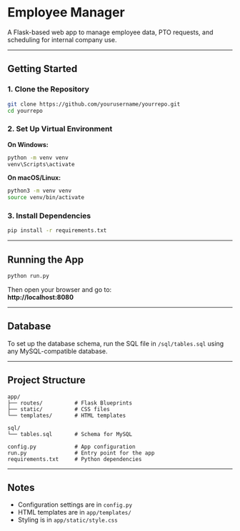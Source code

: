 # Employee Manager

A Flask-based web app to manage employee data, PTO requests, and scheduling for internal company use.

---

## Getting Started

### 1. Clone the Repository

```bash
git clone https://github.com/yourusername/yourrepo.git
cd yourrepo
```

### 2. Set Up Virtual Environment

**On Windows:**
```bash
python -m venv venv
venv\Scripts\activate
```

**On macOS/Linux:**
```bash
python3 -m venv venv
source venv/bin/activate
```

### 3. Install Dependencies

```bash
pip install -r requirements.txt
```

---

## Running the App

```bash
python run.py
```

Then open your browser and go to:  
**http://localhost:8080**

---

## Database

To set up the database schema, run the SQL file in `/sql/tables.sql` using any MySQL-compatible database.

---

## Project Structure

```
app/
├── routes/          # Flask Blueprints
├── static/          # CSS files
└── templates/       # HTML templates

sql/
└── tables.sql       # Schema for MySQL

config.py            # App configuration  
run.py               # Entry point for the app  
requirements.txt     # Python dependencies
```

---

## Notes

- Configuration settings are in `config.py`
- HTML templates are in `app/templates/`
- Styling is in `app/static/style.css`
